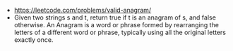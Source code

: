 - https://leetcode.com/problems/valid-anagram/
- Given two strings s and t, return true if t is an anagram of s, and false otherwise.
    An Anagram is a word or phrase formed by rearranging the letters of a different word or phrase, typically using all the original letters exactly once.